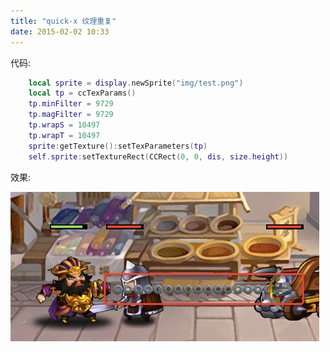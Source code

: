 ```yaml
---
title: "quick-x 纹理重复"
date: 2015-02-02 10:33
---
```



代码:

```lua
	local sprite = display.newSprite("img/test.png")
	local tp = ccTexParams()
    tp.minFilter = 9729
    tp.magFilter = 9729
    tp.wrapS = 10497
    tp.wrapT = 10497
    sprite:getTexture():setTexParameters(tp)
	self.sprite:setTextureRect(CCRect(0, 0, dis, size.height))
```

效果:

![img](/image/QQ20150129-1.jpg)